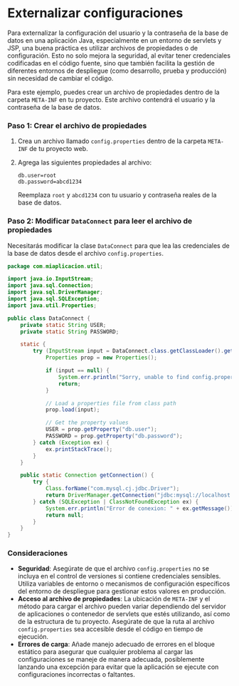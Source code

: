 # Externalizar configuraciones

Para externalizar la configuración del usuario y la contraseña de la base de datos en una aplicación Java, especialmente en un entorno de servlets y JSP, una buena práctica es utilizar archivos de propiedades o de configuración. Esto no solo mejora la seguridad, al evitar tener credenciales codificadas en el código fuente, sino que también facilita la gestión de diferentes entornos de despliegue (como desarrollo, prueba y producción) sin necesidad de cambiar el código.

Para este ejemplo, puedes crear un archivo de propiedades dentro de la carpeta `META-INF` en tu proyecto. Este archivo contendrá el usuario y la contraseña de la base de datos.

### Paso 1: Crear el archivo de propiedades

1. Crea un archivo llamado `config.properties` dentro de la carpeta `META-INF` de tu proyecto web.
2. Agrega las siguientes propiedades al archivo:

   ```
   db.user=root
   db.password=abcd1234
   ```

   Reemplaza `root` y `abcd1234` con tu usuario y contraseña reales de la base de datos.

### Paso 2: Modificar `DataConnect` para leer el archivo de propiedades

Necesitarás modificar la clase `DataConnect` para que lea las credenciales de la base de datos desde el archivo `config.properties`.

```java
package com.miaplicacion.util;

import java.io.InputStream;
import java.sql.Connection;
import java.sql.DriverManager;
import java.sql.SQLException;
import java.util.Properties;

public class DataConnect {
    private static String USER;
    private static String PASSWORD;

    static {
        try (InputStream input = DataConnect.class.getClassLoader().getResourceAsStream("META-INF/config.properties")) {
            Properties prop = new Properties();

            if (input == null) {
                System.err.println("Sorry, unable to find config.properties");
                return;
            }

            // Load a properties file from class path
            prop.load(input);

            // Get the property values
            USER = prop.getProperty("db.user");
            PASSWORD = prop.getProperty("db.password");
        } catch (Exception ex) {
            ex.printStackTrace();
        }
    }

    public static Connection getConnection() {
        try {
            Class.forName("com.mysql.cj.jdbc.Driver");
            return DriverManager.getConnection("jdbc:mysql://localhost:3306/EjemploJava", USER, PASSWORD);
        } catch (SQLException | ClassNotFoundException ex) {
            System.err.println("Error de conexion: " + ex.getMessage());
            return null;
        }
    }
}
```

### Consideraciones

- **Seguridad**: Asegúrate de que el archivo `config.properties` no se incluya en el control de versiones si contiene credenciales sensibles. Utiliza variables de entorno o mecanismos de configuración específicos del entorno de despliegue para gestionar estos valores en producción.
- **Acceso al archivo de propiedades**: La ubicación de `META-INF` y el método para cargar el archivo pueden variar dependiendo del servidor de aplicaciones o contenedor de servlets que estés utilizando, así como de la estructura de tu proyecto. Asegúrate de que la ruta al archivo `config.properties` sea accesible desde el código en tiempo de ejecución.
- **Errores de carga**: Añade manejo adecuado de errores en el bloque estático para asegurar que cualquier problema al cargar las configuraciones se maneje de manera adecuada, posiblemente lanzando una excepción para evitar que la aplicación se ejecute con configuraciones incorrectas o faltantes.
